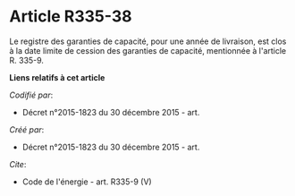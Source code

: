 # Article R335-38

Le registre des garanties de capacité, pour une année de livraison, est clos à la date limite de cession des garanties de
capacité, mentionnée à l'article R. 335-9.

**Liens relatifs à cet article**

_Codifié par_:

  - Décret n°2015-1823 du 30 décembre 2015 - art.

_Créé par_:

  - Décret n°2015-1823 du 30 décembre 2015 - art.

_Cite_:

  - Code de l'énergie - art. R335-9 (V)
